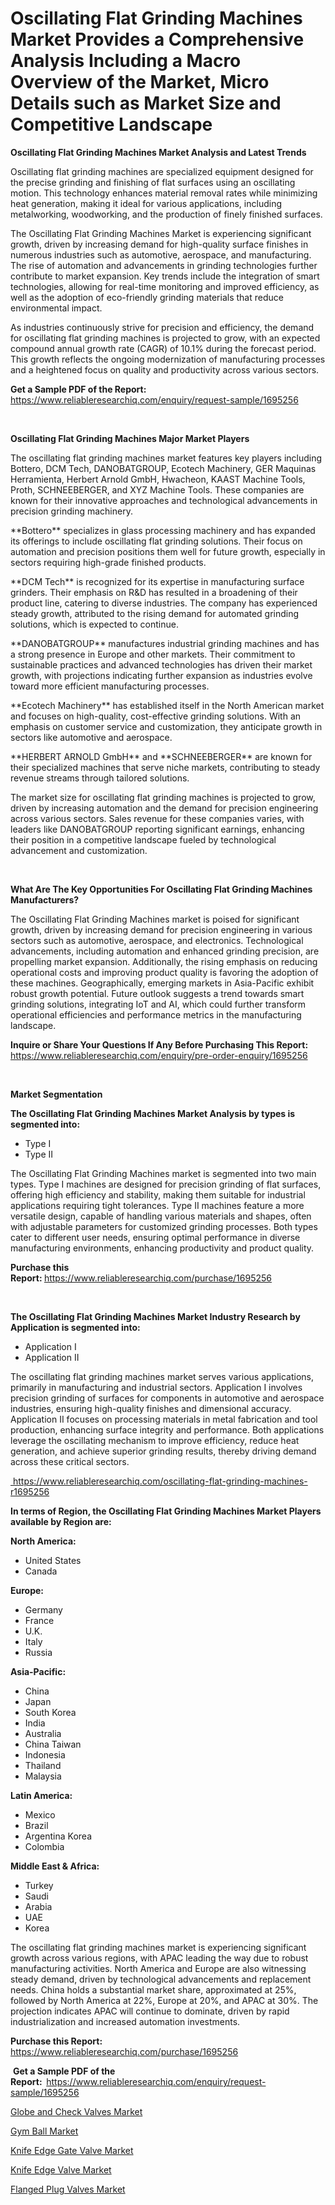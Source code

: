 <p><h1>Oscillating Flat Grinding Machines Market Provides a Comprehensive Analysis Including a Macro Overview of the Market, Micro Details such as Market Size and Competitive Landscape</h1></p><p><strong>Oscillating Flat Grinding Machines Market Analysis and Latest Trends</strong></p>
<p><p>Oscillating flat grinding machines are specialized equipment designed for the precise grinding and finishing of flat surfaces using an oscillating motion. This technology enhances material removal rates while minimizing heat generation, making it ideal for various applications, including metalworking, woodworking, and the production of finely finished surfaces.</p><p>The Oscillating Flat Grinding Machines Market is experiencing significant growth, driven by increasing demand for high-quality surface finishes in numerous industries such as automotive, aerospace, and manufacturing. The rise of automation and advancements in grinding technologies further contribute to market expansion. Key trends include the integration of smart technologies, allowing for real-time monitoring and improved efficiency, as well as the adoption of eco-friendly grinding materials that reduce environmental impact.</p><p>As industries continuously strive for precision and efficiency, the demand for oscillating flat grinding machines is projected to grow, with an expected compound annual growth rate (CAGR) of 10.1% during the forecast period. This growth reflects the ongoing modernization of manufacturing processes and a heightened focus on quality and productivity across various sectors.</p></p>
<p><strong>Get a Sample PDF of the Report:&nbsp;</strong> <a href="https://www.reliableresearchiq.com/enquiry/request-sample/1695256?utm_campaign=1123&utm_medium=2&utm_source=Github&utm_content=ia&utm_term=17122024&utm_id=oscillating-flat-grinding-machines">https://www.reliableresearchiq.com/enquiry/request-sample/1695256</a></p>
<p>&nbsp;</p>
<p><strong>Oscillating Flat Grinding Machines Major Market Players</strong></p>
<p><p>The oscillating flat grinding machines market features key players including Bottero, DCM Tech, DANOBATGROUP, Ecotech Machinery, GER Maquinas Herramienta, Herbert Arnold GmbH, Hwacheon, KAAST Machine Tools, Proth, SCHNEEBERGER, and XYZ Machine Tools. These companies are known for their innovative approaches and technological advancements in precision grinding machinery.</p><p>**Bottero** specializes in glass processing machinery and has expanded its offerings to include oscillating flat grinding solutions. Their focus on automation and precision positions them well for future growth, especially in sectors requiring high-grade finished products.</p><p>**DCM Tech** is recognized for its expertise in manufacturing surface grinders. Their emphasis on R&D has resulted in a broadening of their product line, catering to diverse industries. The company has experienced steady growth, attributed to the rising demand for automated grinding solutions, which is expected to continue.</p><p>**DANOBATGROUP** manufactures industrial grinding machines and has a strong presence in Europe and other markets. Their commitment to sustainable practices and advanced technologies has driven their market growth, with projections indicating further expansion as industries evolve toward more efficient manufacturing processes.</p><p>**Ecotech Machinery** has established itself in the North American market and focuses on high-quality, cost-effective grinding solutions. With an emphasis on customer service and customization, they anticipate growth in sectors like automotive and aerospace.</p><p>**HERBERT ARNOLD GmbH** and **SCHNEEBERGER** are known for their specialized machines that serve niche markets, contributing to steady revenue streams through tailored solutions.</p><p>The market size for oscillating flat grinding machines is projected to grow, driven by increasing automation and the demand for precision engineering across various sectors. Sales revenue for these companies varies, with leaders like DANOBATGROUP reporting significant earnings, enhancing their position in a competitive landscape fueled by technological advancement and customization.</p></p>
<p>&nbsp;</p>
<p><strong>What Are The Key Opportunities For Oscillating Flat Grinding Machines Manufacturers?</strong></p>
<p><p>The Oscillating Flat Grinding Machines market is poised for significant growth, driven by increasing demand for precision engineering in various sectors such as automotive, aerospace, and electronics. Technological advancements, including automation and enhanced grinding precision, are propelling market expansion. Additionally, the rising emphasis on reducing operational costs and improving product quality is favoring the adoption of these machines. Geographically, emerging markets in Asia-Pacific exhibit robust growth potential. Future outlook suggests a trend towards smart grinding solutions, integrating IoT and AI, which could further transform operational efficiencies and performance metrics in the manufacturing landscape.</p></p>
<p><strong>Inquire or Share Your Questions If Any Before Purchasing This Report:</strong> <a href="https://www.reliableresearchiq.com/enquiry/pre-order-enquiry/1695256?utm_campaign=1123&utm_medium=2&utm_source=Github&utm_content=ia&utm_term=17122024&utm_id=oscillating-flat-grinding-machines">https://www.reliableresearchiq.com/enquiry/pre-order-enquiry/1695256</a></p>
<p>&nbsp;</p>
<p><strong>Market Segmentation</strong></p>
<p><strong>The Oscillating Flat Grinding Machines Market Analysis by types is segmented into:</strong></p>
<p><ul><li>Type I</li><li>Type II</li></ul></p>
<p><p>The Oscillating Flat Grinding Machines market is segmented into two main types. Type I machines are designed for precision grinding of flat surfaces, offering high efficiency and stability, making them suitable for industrial applications requiring tight tolerances. Type II machines feature a more versatile design, capable of handling various materials and shapes, often with adjustable parameters for customized grinding processes. Both types cater to different user needs, ensuring optimal performance in diverse manufacturing environments, enhancing productivity and product quality.</p></p>
<p><strong>Purchase this Report:&nbsp;</strong><a href="https://www.reliableresearchiq.com/purchase/1695256?utm_campaign=1123&utm_medium=2&utm_source=Github&utm_content=ia&utm_term=17122024&utm_id=oscillating-flat-grinding-machines">https://www.reliableresearchiq.com/purchase/1695256</a></p>
<p>&nbsp;</p>
<p><strong>The Oscillating Flat Grinding Machines Market Industry Research by Application is segmented into:</strong></p>
<p><ul><li>Application I</li><li>Application II</li></ul></p>
<p><p>The oscillating flat grinding machines market serves various applications, primarily in manufacturing and industrial sectors. Application I involves precision grinding of surfaces for components in automotive and aerospace industries, ensuring high-quality finishes and dimensional accuracy. Application II focuses on processing materials in metal fabrication and tool production, enhancing surface integrity and performance. Both applications leverage the oscillating mechanism to improve efficiency, reduce heat generation, and achieve superior grinding results, thereby driving demand across these critical sectors.</p></p>
<p><a href="https://www.reliableresearchiq.com/oscillating-flat-grinding-machines-r1695256?utm_campaign=1123&utm_medium=2&utm_source=Github&utm_content=ia&utm_term=17122024&utm_id=oscillating-flat-grinding-machines">&nbsp;https://www.reliableresearchiq.com/oscillating-flat-grinding-machines-r1695256</a></p>
<p><strong>In terms of Region, the Oscillating Flat Grinding Machines Market Players available by Region are:</strong></p>
<p>
    <p> <strong> North America: </strong>
        <ul>
            <li>United States</li>
            <li>Canada</li>
        </ul>
        </p> 
    <p> <strong> Europe: </strong>
        <ul>
            <li>Germany</li>
            <li>France</li>
            <li>U.K.</li>
            <li>Italy</li>
            <li>Russia</li>
        </ul>
        </p> 
    <p> <strong> Asia-Pacific: </strong>
        <ul>
            <li>China</li>
            <li>Japan</li>
            <li>South Korea</li>
            <li>India</li>
            <li>Australia</li>
            <li>China Taiwan</li>
            <li>Indonesia</li>
            <li>Thailand</li>
            <li>Malaysia</li>
        </ul>
        </p> 
    <p> <strong> Latin America: </strong>
        <ul>
            <li>Mexico</li>
            <li>Brazil</li>
            <li>Argentina Korea</li>
            <li>Colombia</li>
        </ul>
        </p> 
    <p> <strong> Middle East & Africa: </strong>
        <ul>
            <li>Turkey</li>
            <li>Saudi</li>
            <li>Arabia</li>
            <li>UAE</li>
            <li>Korea</li>
        </ul>
    </p>
    </p>
<p><p>The oscillating flat grinding machines market is experiencing significant growth across various regions, with APAC leading the way due to robust manufacturing activities. North America and Europe are also witnessing steady demand, driven by technological advancements and replacement needs. China holds a substantial market share, approximated at 25%, followed by North America at 22%, Europe at 20%, and APAC at 30%. The projection indicates APAC will continue to dominate, driven by rapid industrialization and increased automation investments.</p></p>
<p><strong>Purchase this Report: </strong><a href="https://www.reliableresearchiq.com/purchase/1695256?utm_campaign=1123&utm_medium=2&utm_source=Github&utm_content=ia&utm_term=17122024&utm_id=oscillating-flat-grinding-machines">https://www.reliableresearchiq.com/purchase/1695256</a></p>
<p>&nbsp;<strong>Get a Sample PDF of the Report:&nbsp;&nbsp;</strong><a href="https://www.reliableresearchiq.com/enquiry/request-sample/1695256?utm_campaign=1123&utm_medium=2&utm_source=Github&utm_content=ia&utm_term=17122024&utm_id=oscillating-flat-grinding-machines">https://www.reliableresearchiq.com/enquiry/request-sample/1695256</a></p>
<p><strong></strong></p>
<p><p><a href="https://www.linkedin.com/pulse/exploring-globe-check-valves-market-dynamics-global-trends-akfze?utm_campaign=1123&utm_medium=2&utm_source=Github&utm_content=ia&utm_term=17122024&utm_id=oscillating-flat-grinding-machines">Globe and Check Valves Market</a></p><p><a href="https://github.com/dierdrecrichton210/Market-Research-Report-List-1/blob/main/gym-ball-market.md?utm_campaign=1123&utm_medium=2&utm_source=Github&utm_content=ia&utm_term=17122024&utm_id=oscillating-flat-grinding-machines">Gym Ball Market</a></p><p><a href="https://www.linkedin.com/pulse/comprehensive-analysis-knife-edge-gate-valve-market-from-2024-joite?utm_campaign=1123&utm_medium=2&utm_source=Github&utm_content=ia&utm_term=17122024&utm_id=oscillating-flat-grinding-machines">Knife Edge Gate Valve Market</a></p><p><a href="https://www.linkedin.com/pulse/comprehensive-overview-knife-edge-valve-market-projected-cagr-2m3pe?utm_campaign=1123&utm_medium=2&utm_source=Github&utm_content=ia&utm_term=17122024&utm_id=oscillating-flat-grinding-machines">Knife Edge Valve Market</a></p><p><a href="https://www.linkedin.com/pulse/current-evaluation-future-growth-potential-flanged-plug-valves-pnkce?utm_campaign=1123&utm_medium=2&utm_source=Github&utm_content=ia&utm_term=17122024&utm_id=oscillating-flat-grinding-machines">Flanged Plug Valves Market</a></p></p>